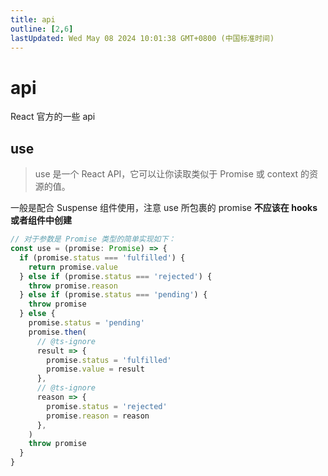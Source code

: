 ```yaml
---
title: api
outline: [2,6]
lastUpdated: Wed May 08 2024 10:01:38 GMT+0800 (中国标准时间)
---
```


# api

React 官方的一些 api

## use

> use 是一个 React API，它可以让你读取类似于 Promise 或 context 的资源的值。

一般是配合 Suspense 组件使用，注意 use 所包裹的 promise **不应该在 hooks 或者组件中创建**

```typescript
// 对于参数是 Promise 类型的简单实现如下：
const use = (promise: Promise) => {
  if (promise.status === 'fulfilled') {
    return promise.value
  } else if (promise.status === 'rejected') {
    throw promise.reason
  } else if (promise.status === 'pending') {
    throw promise
  } else {
    promise.status = 'pending'
    promise.then(
      // @ts-ignore
      result => {
        promise.status = 'fulfilled'
        promise.value = result
      },
      // @ts-ignore
      reason => {
        promise.status = 'rejected'
        promise.reason = reason
      },
    )
    throw promise
  }
}
```
